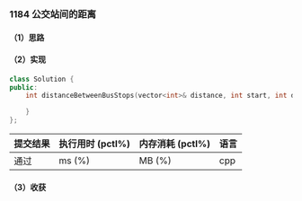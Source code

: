 ### 1184 公交站间的距离

#### （1）思路

#### （2）实现

```cpp
class Solution {
public:
    int distanceBetweenBusStops(vector<int>& distance, int start, int destination) {

    }
};
```

| 提交结果 | 执行用时 (pctl%) | 内存消耗 (pctl%) | 语言 |
|:---------|:-----------------|:-----------------|:-----|
| 通过     |  ms (%)   |  MB (%)  | cpp  |

#### （3）收获
